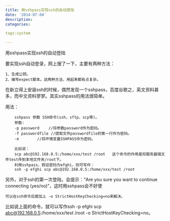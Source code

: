```yaml
---
title: 用sshpass实现ssh的自动登陆
date: '2014-07-04'
description:
categories:

tags:system

---
```


用sshpass实现ssh的自动登陆 

要实现ssh自动登录，网上搜了一下，主要有两种方法：

	1、生成公钥。
	2、编写expect脚本。这两种方法，用起来都有点复杂。

在新立得上安装ssh的时候，偶然发现一个sshpass，百度谷歌之，英文资料甚多，而中文资料寥寥。其实sshpass的用法很简单。

用法：

	    sshpass 参数 SSH命令(ssh，sftp，scp等)。
	    参数:
		-p password    //将参数password作为密码。
		-f passwordfile //提取文件passwordfile的第一行作为密码。
		-e        //将环境变量SSHPASS作为密码。

	    比如说：
		scp abc@192.168.0.5:/home/xxx/test /root   这个命令的作用是将服务器端文件test传到本地文件夹/root下。
		利用sshpass，假设密码为efghi，则可写作：
		ssh -p efghi scp abc@192.168.0.5:/home/xxx/test /root

另外，对于ssh的第一次登陆，会提示：“Are you sure you want to continue connecting (yes/no)”，这时用sshpass会不好使

	可以在ssh命令后面加上 -o StrictHostKeyChecking=no来解决。

比如说上面的命令，就可以写作ssh -p efghi scp abc@192.168.0.5:/home/xxx/test /root -o StrictHostKeyChecking=no。

